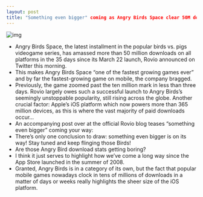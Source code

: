 ```yaml
---
layout: post
title: "Something even bigger" coming as Angry Birds Space clear 50M downloads
---
```

![img](http://media.idownloadblog.com/wp-content/uploads/2012/03/angrybirdsspace.jpeg)
* Angry Birds Space, the latest installment in the popular birds vs. pigs videogame series, has amassed more than 50 million downloads on all platforms in the 35 days since its March 22 launch, Rovio announced on Twitter this morning.
* This makes Angry Birds Space “one of the fastest growing games ever” and by far the fastest-growing game on mobile, the company bragged.
* Previously, the game zoomed past the ten million mark in less than three days. Rovio largely owes such a successful launch to Angry Birds’s seemingly unstoppable popularity, still rising across the globe. Another crucial factor: Apple’s iOS platform which now powers more than 365 million devices, as this is where the vast majority of paid downloads occur…
* An accompanying post over at the official Rovio blog teases “something even bigger” coming your way:
* There’s only one conclusion to draw: something even bigger is on its way! Stay tuned and keep flinging those Birds!
* Are those Angry Bird download stats getting boring?
* I think it just serves to highlight how we’ve come a long way since the App Store launched in the summer of 2008.
* Granted, Angry Birds is in a category of its own, but the fact that popular mobile games nowadays clock in tens of millions of downloads in a matter of days or weeks really highlights the sheer size of the iOS platform.


